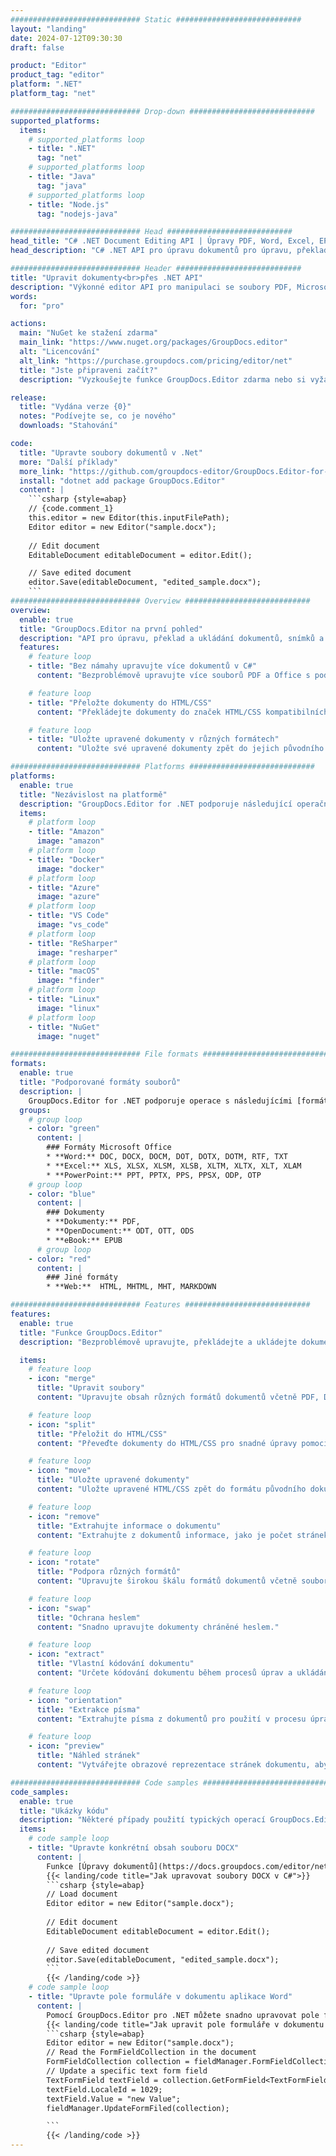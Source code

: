 ```yaml
---
############################# Static ############################
layout: "landing"
date: 2024-07-12T09:30:30
draft: false

product: "Editor"
product_tag: "editor"
platform: ".NET"
platform_tag: "net"

############################# Drop-down ############################
supported_platforms:
  items:
    # supported_platforms loop
    - title: ".NET"
      tag: "net"
    # supported_platforms loop
    - title: "Java"
      tag: "java"
    # supported_platforms loop
    - title: "Node.js"
      tag: "nodejs-java"

############################# Head ############################
head_title: "C# .NET Document Editing API | Úpravy PDF, Word, Excel, EPUB"
head_description: "C# .NET API pro úpravu dokumentů pro úpravu, překlad a ukládání stránek dokumentů z PDF, Microsoft Word, Excel, prezentací, Visio a obrazových formátů."

############################# Header ############################
title: "Upravit dokumenty<br>přes .NET API"
description: "Výkonné editor API pro manipulaci se soubory PDF, Microsoft Office, HTML a obrazovými soubory."
words:
  for: "pro"

actions:
  main: "NuGet ke stažení zdarma"
  main_link: "https://www.nuget.org/packages/GroupDocs.editor"
  alt: "Licencování"
  alt_link: "https://purchase.groupdocs.com/pricing/editor/net"
  title: "Jste připraveni začít?"
  description: "Vyzkoušejte funkce GroupDocs.Editor zdarma nebo si vyžádejte licenci."

release:
  title: "Vydána verze {0}"
  notes: "Podívejte se, co je nového"
  downloads: "Stahování"

code:
  title: "Upravte soubory dokumentů v .Net"
  more: "Další příklady"
  more_link: "https://github.com/groupdocs-editor/GroupDocs.Editor-for-.NET"
  install: "dotnet add package GroupDocs.Editor"
  content: |
    ```csharp {style=abap}   
    // {code.comment_1}
    this.editor = new Editor(this.inputFilePath);
    Editor editor = new Editor("sample.docx");
    
    // Edit document
    EditableDocument editableDocument = editor.Edit();

    // Save edited document
    editor.Save(editableDocument, "edited_sample.docx");
    ```
############################# Overview ############################
overview:
  enable: true
  title: "GroupDocs.Editor na první pohled"
  description: "API pro úpravu, překlad a ukládání dokumentů, snímků a diagramů v aplikacích .NET."
  features:
    # feature loop
    - title: "Bez námahy upravujte více dokumentů v C#"
      content: "Bezproblémově upravujte více souborů PDF a Office s podporou široké škály formátů. GroupDocs.Editor pro .NET umožňuje rychlou a bezproblémovou úpravu dokumentů."

    # feature loop
    - title: "Přeložte dokumenty do HTML/CSS"
      content: "Překládejte dokumenty do značek HTML/CSS kompatibilních s editory WYSIWYG, což umožňuje snadnou a efektivní úpravu dokumentů ve webovém prostředí."

    # feature loop
    - title: "Uložte upravené dokumenty v různých formátech"
      content: "Uložte své upravené dokumenty zpět do jejich původního formátu nebo je exportujte do jiných formátů, jako je PDF, čímž je zajištěna flexibilita a kompatibilita."

############################# Platforms ############################
platforms:
  enable: true
  title: "Nezávislost na platformě"
  description: "GroupDocs.Editor for .NET podporuje následující operační systémy, rámce a správce balíčků."
  items:
    # platform loop
    - title: "Amazon"
      image: "amazon"
    # platform loop
    - title: "Docker"
      image: "docker"
    # platform loop
    - title: "Azure"
      image: "azure"
    # platform loop
    - title: "VS Code"
      image: "vs_code"
    # platform loop
    - title: "ReSharper"
      image: "resharper"
    # platform loop
    - title: "macOS"
      image: "finder"
    # platform loop
    - title: "Linux"
      image: "linux"
    # platform loop
    - title: "NuGet"
      image: "nuget"

############################# File formats ############################
formats:
  enable: true
  title: "Podporované formáty souborů"
  description: |
    GroupDocs.Editor for .NET podporuje operace s následujícími [formáty souborů] (https://docs.groupdocs.com/editor/net/supported-document-formats/).
  groups:
    # group loop
    - color: "green"
      content: |
        ### Formáty Microsoft Office
        * **Word:** DOC, DOCX, DOCM, DOT, DOTX, DOTM, RTF, TXT
        * **Excel:** XLS, XLSX, XLSM, XLSB, XLTM, XLTX, XLT, XLAM
        * **PowerPoint:** PPT, PPTX, PPS, PPSX, ODP, OTP
    # group loop
    - color: "blue"
      content: |
        ### Dokumenty
        * **Dokumenty:** PDF, 
        * **OpenDocument:** ODT, OTT, ODS
        * **eBook:** EPUB
      # group loop
    - color: "red"
      content: |
        ### Jiné formáty
        * **Web:**  HTML, MHTML, MHT, MARKDOWN

############################# Features ############################
features:
  enable: true
  title: "Funkce GroupDocs.Editor"
  description: "Bezproblémově upravujte, překládejte a ukládejte dokumenty PDF a Office."

  items:
    # feature loop
    - icon: "merge"
      title: "Upravit soubory"
      content: "Upravujte obsah různých formátů dokumentů včetně PDF, DOCX, XLSX, PPTX a dalších."

    # feature loop
    - icon: "split"
      title: "Přeložit do HTML/CSS"
      content: "Převeďte dokumenty do HTML/CSS pro snadné úpravy pomocí WYSIWYG editorů, jako je CKEditor nebo TinyMCE."

    # feature loop
    - icon: "move"
      title: "Uložte upravené dokumenty"
      content: "Uložte upravené HTML/CSS zpět do formátu původního dokumentu nebo exportujte do PDF."

    # feature loop
    - icon: "remove"
      title: "Extrahujte informace o dokumentu"
      content: "Extrahujte z dokumentů informace, jako je počet stránek, velikost a stav šifrování."

    # feature loop
    - icon: "rotate"
      title: "Podpora různých formátů"
      content: "Upravujte širokou škálu formátů dokumentů včetně souborů Microsoft Office, PDF a dalších."

    # feature loop
    - icon: "swap"
      title: "Ochrana heslem"
      content: "Snadno upravujte dokumenty chráněné heslem."

    # feature loop
    - icon: "extract"
      title: "Vlastní kódování dokumentu"
      content: "Určete kódování dokumentu během procesů úprav a ukládání."

    # feature loop
    - icon: "orientation"
      title: "Extrakce písma"
      content: "Extrahujte písma z dokumentů pro použití v procesu úprav."

    # feature loop
    - icon: "preview"
      title: "Náhled stránek"
      content: "Vytvářejte obrazové reprezentace stránek dokumentu, abyste lépe porozuměli obsahu a struktuře."

############################# Code samples ############################
code_samples:
  enable: true
  title: "Ukázky kódu"
  description: "Některé případy použití typických operací GroupDocs.Editor pro .NET."
  items:
    # code sample loop
    - title: "Upravte konkrétní obsah souboru DOCX"
      content: |
        Funkce [Úpravy dokumentů](https://docs.groupdocs.com/editor/net/edit-document/) umožňuje načítat, upravovat a ukládat soubory DOCX. Zde je příklad, jak dosáhnout úpravy dokumentu pomocí C#:
        {{< landing/code title="Jak upravovat soubory DOCX v C#">}}
        ```csharp {style=abap}   
        // Load document
        Editor editor = new Editor("sample.docx");
        
        // Edit document
        EditableDocument editableDocument = editor.Edit();
        
        // Save edited document
        editor.Save(editableDocument, "edited_sample.docx");
        ```
        {{< /landing/code >}}
    # code sample loop
    - title: "Upravte pole formuláře v dokumentu aplikace Word"
      content: |
        Pomocí GroupDocs.Editor pro .NET můžete snadno upravovat pole formuláře v dokumentu aplikace Word. Zde je návod, jak upravit pole formuláře v dokumentu aplikace Word pomocí C#:
        {{< landing/code title="Jak upravit pole formuláře v dokumentu aplikace Word pomocí GroupDocs.Editor pro .NET">}}
        ```csharp {style=abap}   
        Editor editor = new Editor("sample.docx");
        // Read the FormFieldCollection in the document
        FormFieldCollection collection = fieldManager.FormFieldCollection;
        // Update a specific text form field
        TextFormField textField = collection.GetFormField<TextFormField>("Text1");
        textField.LocaleId = 1029;
        textField.Value = "new Value";
        fieldManager.UpdateFormFiled(collection);

        ```
        {{< /landing/code >}}
---
```

